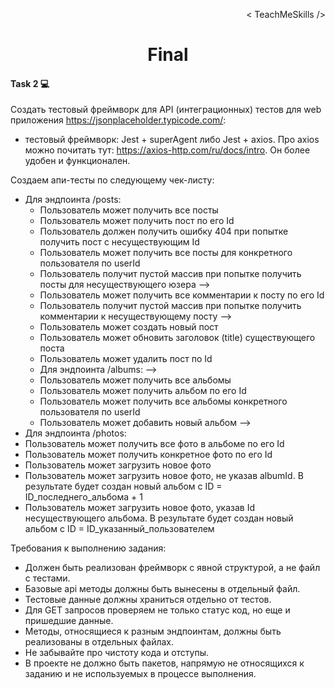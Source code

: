 <p align='right'>< TeachMeSkills /></p>
<h1 align='center'>Final</h1>

#### Task 2 💻
Создать тестовый фреймворк для API (интеграционных) тестов для web приложения https://jsonplaceholder.typicode.com/:
- тестовый фреймворк: Jest + superAgent либо Jest + axios. Про axios можно почитать тут: https://axios-http.com/ru/docs/intro. Он более удобен и функционален.

Создаем апи-тесты по следующему чек-листу:
- Для эндпоинта /posts:
  - Пользователь может получить все посты
  - Пользователь может получить пост по его Id
  - Пользователь должен получить ошибку 404 при попытке получить пост с несуществующим Id
  - Пользователь может получить все посты для конкретного пользователя по userId
  - Пользователь получит пустой массив при попытке получить посты для несуществующего юзера -->
  - Пользователь может получить все комментарии к посту по его Id
  - Пользователь получит пустой массив при попытке получить комментарии к несуществующему посту -->
  - Пользователь может создать новый пост
   - Пользователь может обновить заголовок (title) существующего поста
  - Пользователь может удалить пост по Id
  - Для эндпоинта /albums: -->
  - Пользователь может получить все альбомы
  - Пользователь может получить альбом по его Id
  - Пользователь может получить все альбомы конкретного пользователя по userId
  - Пользователь может добавить новый альбом -->
 - Для эндпоинта /photos:
  - Пользователь может получить все фото в альбоме по его Id
  - Пользователь может получить конкретное фото по его Id
  - Пользователь может загрузить новое фото
  - Пользователь может загрузить новое фото, не указав albumId. В результате будет создан новый альбом с ID = ID_последнего_альбома + 1
  - Пользователь может загрузить новое фото, указав Id несуществующего альбома. В результате будет создан новый альбом с ID = ID_указанный_пользователем

Требования к выполнению задания:
- Должен быть реализован фреймворк с явной структурой, а не файл с тестами.
- Базовые api методы должны быть вынесены в отдельный файл.
- Тестовые данные должны храниться отдельно от тестов.
- Для GET запросов проверяем не только статус код, но еще и пришедшие данные.
- Методы, относящиеся к разным эндпоинтам, должны быть реализованы в отдельных файлах.
- Не забывайте про чистоту кода и отступы.
- В проекте не должно быть пакетов, напрямую не относящихся к заданию и не используемых в процессе выполнения.